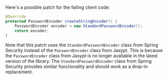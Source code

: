 Here's a possible patch for the failing client code:
```java
@Override
protected PasswordEncoder createStringEncoder() {
    PasswordEncoder encoder = new StandardPasswordEncoder();
    return encoder;
}
```
Note that this patch uses the `StandardPasswordEncoder` class from Spring Security instead of the `PasswordEncoder` class from Jasypt.
This is because the `PasswordEncoder` class from Jasypt is no longer available in the latest version of the library.
The `StandardPasswordEncoder` class from Spring Security provides similar functionality and should work as a drop-in replacement.
